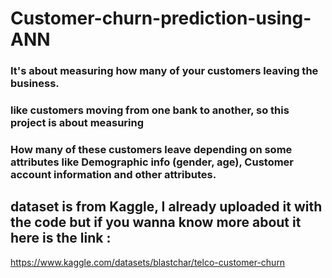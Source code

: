 # Customer-churn-prediction-using-ANN
### It's about measuring how many of your customers leaving the business.
### like customers moving from one bank to another, so this project is about measuring 
### How many of these customers leave depending on some attributes like Demographic info (gender, age), Customer account information and other attributes.

## dataset is from Kaggle, I already uploaded it with the code but if you wanna know more about it here is the link :
https://www.kaggle.com/datasets/blastchar/telco-customer-churn
